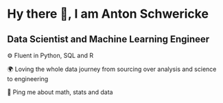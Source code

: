# Hy there 👋, I am Anton Schwericke
## Data Scientist and Machine Learning Engineer

⚙️ Fluent in Python, SQL and R

🌍 Loving the whole data journey from sourcing over analysis and science to engineering

💬 Ping me about math, stats and data
